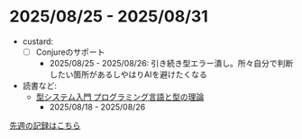 # 2025/08/25 - 2025/08/31

- custard:
    - [ ] Conjureのサポート
        - 2025/08/25 - 2025/08/26: 引き続き型エラー潰し。所々自分で判断したい箇所があるしやはりAIを避けたくなる
- 読書など:
    - [型システム入門 プログラミング言語と型の理論](https://www.ohmsha.co.jp/book/9784274069116/)
        - 2025/08/18 - 2025/08/26

[先週の記録はこちら](https://github.com/igrep/daily-commits/blob/3c1ba19958bf29315d746680ebbd7aea77825f81/yesterday.md)
